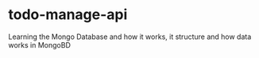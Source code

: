 # todo-manage-api
Learning the Mongo Database and how it works, it structure and how data works in MongoBD
